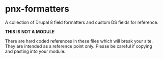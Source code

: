 # pnx-formatters

A collection of Drupal 8 field formatters and custom DS fields for reference.

**THIS IS NOT A MODULE**

There are hard coded references in these files which will break your site.
They are intended as a reference point only. Please be careful if copying and pasting into your module.
